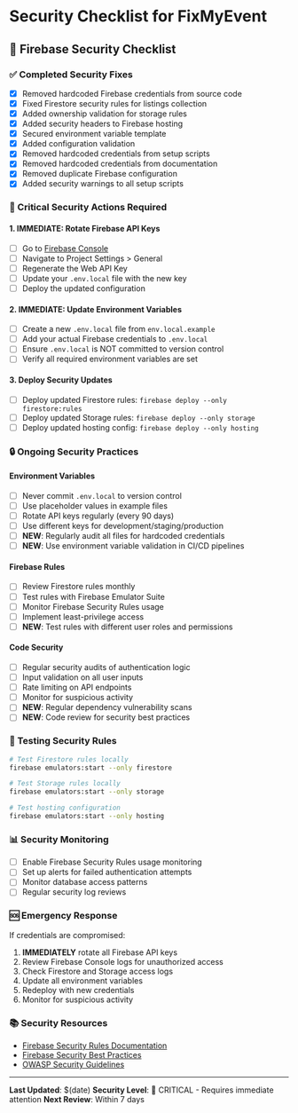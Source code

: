 # Security Checklist for FixMyEvent

## 🔐 Firebase Security Checklist

### ✅ Completed Security Fixes
- [x] Removed hardcoded Firebase credentials from source code
- [x] Fixed Firestore security rules for listings collection
- [x] Added ownership validation for storage rules
- [x] Added security headers to Firebase hosting
- [x] Secured environment variable template
- [x] Added configuration validation
- [x] Removed hardcoded credentials from setup scripts
- [x] Removed hardcoded credentials from documentation
- [x] Removed duplicate Firebase configuration
- [x] Added security warnings to all setup scripts

### 🚨 Critical Security Actions Required

#### 1. **IMMEDIATE: Rotate Firebase API Keys**
- [ ] Go to [Firebase Console](https://console.firebase.google.com)
- [ ] Navigate to Project Settings > General
- [ ] Regenerate the Web API Key
- [ ] Update your `.env.local` file with the new key
- [ ] Deploy the updated configuration

#### 2. **IMMEDIATE: Update Environment Variables**
- [ ] Create a new `.env.local` file from `env.local.example`
- [ ] Add your actual Firebase credentials to `.env.local`
- [ ] Ensure `.env.local` is NOT committed to version control
- [ ] Verify all required environment variables are set

#### 3. **Deploy Security Updates**
- [ ] Deploy updated Firestore rules: `firebase deploy --only firestore:rules`
- [ ] Deploy updated Storage rules: `firebase deploy --only storage`
- [ ] Deploy updated hosting config: `firebase deploy --only hosting`

### 🔒 Ongoing Security Practices

#### Environment Variables
- [ ] Never commit `.env.local` to version control
- [ ] Use placeholder values in example files
- [ ] Rotate API keys regularly (every 90 days)
- [ ] Use different keys for development/staging/production
- [ ] **NEW**: Regularly audit all files for hardcoded credentials
- [ ] **NEW**: Use environment variable validation in CI/CD pipelines

#### Firebase Rules
- [ ] Review Firestore rules monthly
- [ ] Test rules with Firebase Emulator Suite
- [ ] Monitor Firebase Security Rules usage
- [ ] Implement least-privilege access
- [ ] **NEW**: Test rules with different user roles and permissions

#### Code Security
- [ ] Regular security audits of authentication logic
- [ ] Input validation on all user inputs
- [ ] Rate limiting on API endpoints
- [ ] Monitor for suspicious activity
- [ ] **NEW**: Regular dependency vulnerability scans
- [ ] **NEW**: Code review for security best practices

### 🧪 Testing Security Rules

```bash
# Test Firestore rules locally
firebase emulators:start --only firestore

# Test Storage rules locally
firebase emulators:start --only storage

# Test hosting configuration
firebase emulators:start --only hosting
```

### 📊 Security Monitoring

- [ ] Enable Firebase Security Rules usage monitoring
- [ ] Set up alerts for failed authentication attempts
- [ ] Monitor database access patterns
- [ ] Regular security log reviews

### 🆘 Emergency Response

If credentials are compromised:
1. **IMMEDIATELY** rotate all Firebase API keys
2. Review Firebase Console logs for unauthorized access
3. Check Firestore and Storage access logs
4. Update all environment variables
5. Redeploy with new credentials
6. Monitor for suspicious activity

### 📚 Security Resources

- [Firebase Security Rules Documentation](https://firebase.google.com/docs/rules)
- [Firebase Security Best Practices](https://firebase.google.com/docs/projects/security)
- [OWASP Security Guidelines](https://owasp.org/www-project-top-ten/)

---

**Last Updated**: $(date)
**Security Level**: 🔴 CRITICAL - Requires immediate attention
**Next Review**: Within 7 days

